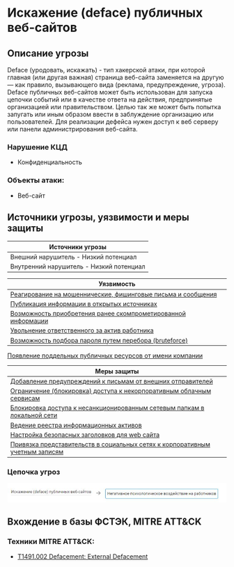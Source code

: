# Искажение (deface) публичных веб-сайтов

## Описание угрозы
Deface (уродовать, искажать) - тип хакерской атаки, при которой главная (или другая важная) страница веб-сайта заменяется на другую — как правило, вызывающего вида (реклама, предупреждение, угроза).
Deface публичных веб-сайтов может быть использован для запуска цепочки событий или в качестве ответа на действия, предпринятые организацией или правительством. Целью так же может быть попытка запугать или иным образом ввести в заблуждение организацию или пользователей.
Для реализации дефейса нужен доступ к веб серверу или панели администрирования веб-сайта.

### Нарушение КЦД
+ Конфиденциальность

### Объекты атаки:
+ Веб-сайт

## Источники угрозы, уязвимости и меры защиты
|Источники угрозы|
|-|
|Внешний нарушитель - Низкий потенциал|
|Внутренний нарушитель - Низкий потенциал|

|Уязвимость|
|--------|
|[Реагирование на мошеннические, фишинговые письма и сообщения](/vkr/vulnerabilities/page1)|
|[Публикация информации в открытых источниках](/vkr/vulnerabilities/page4)|
|[Возможность приобретения ранее скомпрометированной информации](/vkr/vulnerabilities/page5)|
|[Увольнение ответственного за актив работника](/vkr/vulnerabilities/page25)|
|[Возможность подбора пароля путем перебора (bruteforce)](/vkr/vulnerabilities/page26)|
[Появление поддельных публичных ресурсов от имени компании](/vkr/vulnerabilities/page27)

|Меры защиты|
|--------|
|[Добавление предупреждений к письмам от внешних отправителей](/vkr/measures/page5)|
|[Ограничение (блокировка) доступа к некорпоративным облачным сервисам](/vkr/measures/page13)|
|[Блокировка доступа к несанкционированным сетевым папкам в локальной сети](/vkr/measures/page14)|
|[Ведение реестра информационных активов](/vkr/measures/page19)|
|[Настройка безопасных заголовков для web сайта](/vkr/measures/page34)|
|[Привязка представительств в социальных сетях к корпоративным учетным записям](/vkr/measures/page37)|

### Цепочка угроз
![Цепочка угроз](image/img13.JPG "Цепочка угроз")

## Вхождение в базы ФСТЭК, MITRE ATT&CK
### Техники MITRE ATT&CK:
+ [T1491.002 Defacement: External Defacement](https://attack.mitre.org/techniques/T1491/002/)